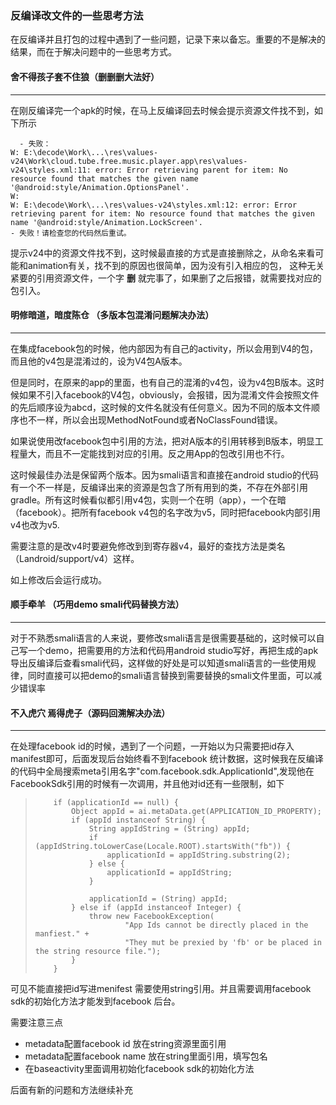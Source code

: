 

### 反编译改文件的一些思考方法

在反编译并且打包的过程中遇到了一些问题，记录下来以备忘。重要的不是解决的结果，而在于解决问题中的一些思考方式。
 
 
#### 舍不得孩子套不住狼（删删删大法好）

***
在刚反编译完一个apk的时候，在马上反编译回去时候会提示资源文件找不到，如下所示

      - 失败：
    W: E:\decode\Work\...\res\values-v24\Work\cloud.tube.free.music.player.app\res\values-v24\styles.xml:11: error: Error retrieving parent for item: No resource found that matches the given name '@android:style/Animation.OptionsPanel'.
    W: 
    W: E:\decode\Work\...\res\values-v24\styles.xml:12: error: Error retrieving parent for item: No resource found that matches the given name '@android:style/Animation.LockScreen'.
    - 失败！请检查您的代码然后重试。

提示v24中的资源文件找不到，这时候最直接的方式是直接删除之，从命名来看可能和animation有关，找不到的原因也很简单，因为没有引入相应的包，
这种无关紧要的引用资源文件，一个字 **删** 就完事了，如果删了之后报错，就需要找对应的包引入。


#### 明修暗道，暗度陈仓 （多版本包混淆问题解决办法）

***
在集成facebook包的时候，他内部因为有自己的activity，所以会用到V4的包，而且他的v4包是混淆过的，设为V4包A版本。

但是同时，在原来的app的里面，也有自己的混淆的v4包，设为v4包B版本。这时候如果不引入facebook的V4包，obviously，会报错，因为混淆文件会按照文件的先后顺序设为abcd，这时候的文件名就没有任何意义。因为不同的版本文件顺序也不一样，所以会出现MethodNotFound或者NoClassFound错误。

如果说使用改facebook包中引用的方法，把对A版本的引用转移到B版本，明显工程量大，而且不一定能找到对应的引用。反之用App的包改引用也不行。

这时候最佳办法是保留两个版本。因为smali语言和直接在android studio的代码有一个不一样是，反编译出来的资源是包含了所有用到的类，不存在外部引用gradle。所有这时候看似都引用v4包，实则一个在明（app），一个在暗（facebook）。把所有facebook v4包的名字改为v5，同时把facebook内部引用v4也改为v5.

需要注意的是改v4时要避免修改到到寄存器v4，最好的查找方法是类名（Landroid/support/v4）这样。

如上修改后会运行成功。


#### 顺手牵羊 （巧用demo smali代码替换方法）

***
对于不熟悉smali语言的人来说，要修改smali语言是很需要基础的，这时候可以自己写一个demo，把需要用的方法和代码用android studio写好，再把生成的apk导出反编译后查看smali代码，这样做的好处是可以知道smali语言的一些使用规律，同时直接可以把demo的smali语言替换到需要替换的smali文件里面，可以减少错误率


#### 不入虎穴 焉得虎子（源码回溯解决办法）

***
在处理facebook id的时候，遇到了一个问题，一开始以为只需要把id存入manifest即可，后面发现后台始终看不到facebook 统计数据，这时候我在反编译的代码中全局搜索meta引用名字"com.facebook.sdk.ApplicationId",发现他在FacebookSdk引用的时候有一次调用，并且他对id还有一些限制，如下  
>         if (applicationId == null) {
>             Object appId = ai.metaData.get(APPLICATION_ID_PROPERTY);
>             if (appId instanceof String) {
>                 String appIdString = (String) appId;
>                 if (appIdString.toLowerCase(Locale.ROOT).startsWith("fb")) {
>                     applicationId = appIdString.substring(2);
>                 } else {
>                     applicationId = appIdString;
>                 }
> 
>                 applicationId = (String) appId;
>             } else if (appId instanceof Integer) {
>                 throw new FacebookException(
>                         "App Ids cannot be directly placed in the manfiest." +
>                         "They mut be prexied by 'fb' or be placed in the string resource file.");
>             }
>         }
> 

可见不能直接把id写进menifest  需要使用string引用。并且需要调用facebook sdk的初始化方法才能发到facebook 后台。

需要注意三点
- metadata配置facebook id 放在string资源里面引用
- metadata配置facebook name 放在string里面引用，填写包名
- 在baseactivity里面调用初始化facebook sdk的初始化方法

后面有新的问题和方法继续补充




